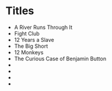 # Titles

- A River Runs Through It
- Fight Club
- 12 Years a Slave
- The Big Short
- 12 Monkeys
- The Curious Case of Benjamin Button
-
-
-
-
